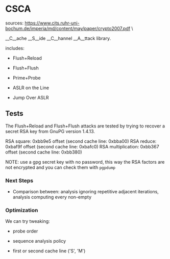 # CSCA

sources:
https://www.cits.ruhr-uni-bochum.de/imperia/md/content/may/paper/crypto2007.pdf \

__C__ache __S__ide __C__hannel __A__ttack library.

includes:

* Flush+Reload

* Flush+Flush

* Prime+Probe

* ASLR on the Line

* Jump Over ASLR

## Tests

The Flush+Reload and Flush+Flush attacks are
tested by trying to recover a secret RSA key
from GnuPG version 1.4.13.

RSA square: 0xbb9e5 offset (second cache line: 0xbba00)
RSA reduce: 0xbaf9f offset (second cache line: 0xbafc0)
RSA multiplication: 0xbb367 offset (second cache line: 0xbb380)

NOTE: use a gpg secret key with no password, this way the RSA factors
are not encrypted and you can check them with `pgpdump`

### Next Steps

* Comparison between: analysis ignoring repetitive adjacent iterations, analysis computing every non-empty

### Optimization

We can try tweaking:

* probe order

* sequence analysis policy

* first or second cache line ('S', 'M')
